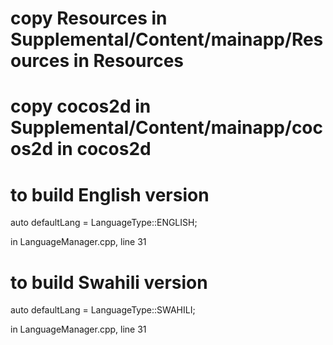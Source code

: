 # copy Resources in Supplemental/Content/mainapp/Resources in Resources
# copy cocos2d in Supplemental/Content/mainapp/cocos2d in cocos2d



# to build English version 


auto defaultLang = LanguageType::ENGLISH;

in LanguageManager.cpp, line 31


# to build Swahili version 


auto defaultLang = LanguageType::SWAHILI;

in LanguageManager.cpp, line 31

